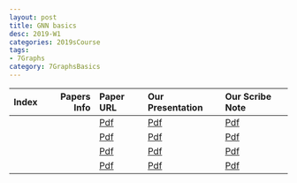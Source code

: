 ```yaml
---
layout: post
title: GNN basics  
desc: 2019-W1
categories: 2019sCourse
tags:
- 7Graphs
category: 7GraphsBasics
---
```


| Index | Papers Info | Paper URL| Our Presentation |Our Scribe Note |
| -----: | -------------------------------: | :----- | :----- | :----- | 
|  |      | [Pdf]() | [Pdf]() | [Pdf]() | 
|  |      | [Pdf]() | [Pdf]() | [Pdf]() | 
|  |      | [Pdf]() | [Pdf]() | [Pdf]() | 
|  |      | [Pdf]() | [Pdf]() | [Pdf]() | 


